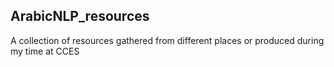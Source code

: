 ## ArabicNLP_resources
A collection of resources gathered from different places or produced during my time at CCES
